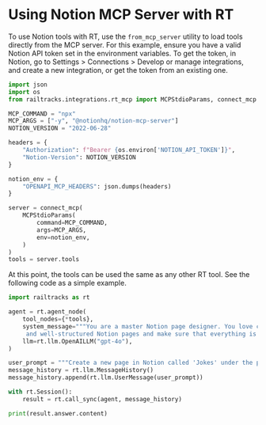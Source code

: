 # Using Notion MCP Server with RT

To use Notion tools with RT, use the `from_mcp_server` utility to load tools directly from the MCP server. For this example, ensure you have a valid Notion API token set in the environment variables. To get the token, in Notion, go to Settings > Connections > Develop or manage integrations, and create a new integration, or get the token from an existing one.

```python
import json
import os
from railtracks.integrations.rt_mcp import MCPStdioParams, connect_mcp

MCP_COMMAND = "npx"
MCP_ARGS = ["-y", "@notionhq/notion-mcp-server"]
NOTION_VERSION = "2022-06-28"

headers = {
    "Authorization": f"Bearer {os.environ['NOTION_API_TOKEN']}",
    "Notion-Version": NOTION_VERSION
}

notion_env = {
    "OPENAPI_MCP_HEADERS": json.dumps(headers)
}

server = connect_mcp(
    MCPStdioParams(
        command=MCP_COMMAND,
        args=MCP_ARGS,
        env=notion_env,
    )
)
tools = server.tools
```

At this point, the tools can be used the same as any other RT tool. See the following code as a simple example.

```python
import railtracks as rt

agent = rt.agent_node(
    tool_nodes={*tools},
    system_message="""You are a master Notion page designer. You love creating beautiful
     and well-structured Notion pages and make sure that everything is correctly formatted.""",
    llm=rt.llm.OpenAILLM("gpt-4o"),
)

user_prompt = """Create a new page in Notion called 'Jokes' under the parent page "Welcome to Notion!" with a small joke at the top of the page."""
message_history = rt.llm.MessageHistory()
message_history.append(rt.llm.UserMessage(user_prompt))

with rt.Session():
    result = rt.call_sync(agent, message_history)

print(result.answer.content)
```